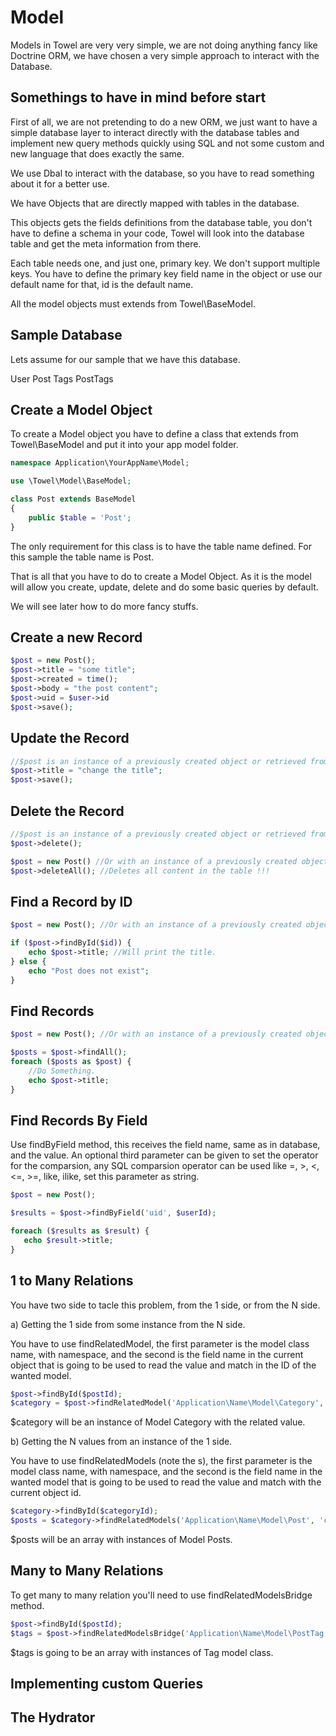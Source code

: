 Model
=====

Models in Towel are very very simple, we are not doing anything fancy like Doctrine ORM,
we have chosen a very simple approach to interact with the Database.

Somethings to have in mind before start
---------------------------------------

First of all, we are not pretending to do a new ORM, we just want to have a simple database
layer to interact directly with the database tables and implement new query methods quickly using SQL
and not some custom and new language that does exactly the same.

We use Dbal to interact with the database, so you have to read something about it for a better use.

We have Objects that are directly mapped with tables in the database.

This objects gets the fields definitions from the database table, you don't have to
define a schema in your code, Towel will look into the database table and get the meta information
from there.

Each table needs one, and just one, primary key. We don't support multiple keys. You have to define
the primary key field name in the object or use our default name for that, id is the default name.

All the model objects must extends from Towel\BaseModel.

Sample Database
---------------

Lets assume for our sample that we have this database.

User
Post
Tags
PostTags

Create a Model Object
---------------------

To create a Model object you have to define a class that extends from Towel\BaseModel and put it into
your app model folder.

```php
namespace Application\YourAppName\Model;

use \Towel\Model\BaseModel;

class Post extends BaseModel
{
    public $table = 'Post';
}
```

The only requirement for this class is to have the table name defined. For this sample the table
name is Post.

That is all that you have to do to create a Model Object. As it is the model will allow you
create, update, delete and do some basic queries by default.

We will see later how to do more fancy stuffs.

Create a new Record
-------------------

```php
$post = new Post();
$post->title = "some title";
$post->created = time();
$post->body = "the post content";
$post->uid = $user->id
$post->save();
```

Update the Record
-----------------


```php
//$post is an instance of a previously created object or retrieved from the database.
$post->title = "change the title";
$post->save();
```

Delete the Record
-----------------

```php
//$post is an instance of a previously created object or retrieved from the database.
$post->delete();
```

```php
$post = new Post() //Or with an instance of a previously created object or retrieved from the database.
$post->deleteAll(); //Deletes all content in the table !!!
```

Find a Record by ID
-------------------

```php
$post = new Post(); //Or with an instance of a previously created object or retrieved from the database.

if ($post->findById($id)) {
    echo $post->title; //Will print the title.
} else {
    echo "Post does not exist";
}
```

Find Records
------------

```php
$post = new Post(); //Or with an instance of a previously created object or retrieved from the database.

$posts = $post->findAll();
foreach ($posts as $post) {
    //Do Something.
    echo $post->title;
}
```

Find Records By Field
---------------------
Use findByField method, this receives the field name, same as in database, and the value.
An optional third parameter can be given to set the operator for the comparsion, any SQL comparsion operator
can be used like =, >, <, <=, >=, like, ilike, set this parameter as string.

```php
$post = new Post();

$results = $post->findByField('uid', $userId);

foreach ($results as $result) {
   echo $result->title;
}
```

1 to Many Relations
-------------------

You have two side to tacle this problem, from the 1 side, or from the N side.

a) Getting the 1 side from some instance from the N side.

You have to use findRelatedModel, the first parameter is the model class name, with namespace, and the second is the field name in the current
object that is going to be used to read the value and match in the ID of the wanted model.

```php
$post->findById($postId);
$category = $post->findRelatedModel('Application\Name\Model\Category', 'category_id');
```

$category will be an instance of Model Category with the related value.

b) Getting the N values from an instance of the 1 side.

You have to use findRelatedModels (note the s), the first parameter is the model class name, with namespace, and the second is the field name in the wanted
model that is going to be used to read the value and match with the current object id.

```php
$category->findById($categoryId);
$posts = $category->findRelatedModels('Application\Name\Model\Post', 'category_id');
```

$posts will be an array with instances of Model Posts.

Many to Many Relations
----------------------

To get many to many relation you'll need to use findRelatedModelsBridge method.

```php
$post->findById($postId);
$tags = $post->findRelatedModelsBridge('Application\Name\Model\PostTag', 'Application\Name\Model\Tag');
```

$tags is going to be an array with instances of Tag model class.

Implementing custom Queries
---------------------------

The Hydrator
------------

